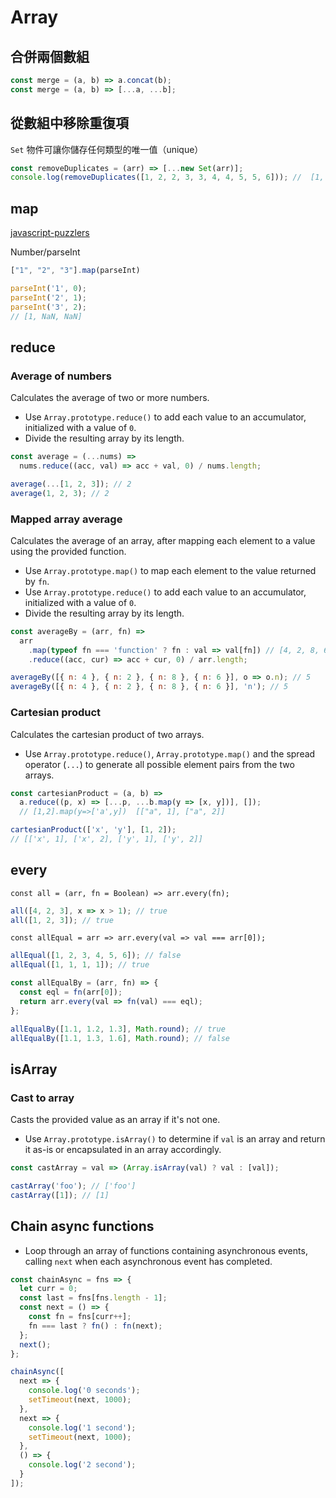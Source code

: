# Array

## 合併兩個數組

```js
const merge = (a, b) => a.concat(b);
const merge = (a, b) => [...a, ...b];
```

## 從數組中移除重復項

`Set` 物件可讓你儲存任何類型的唯一值（unique）

```js
const removeDuplicates = (arr) => [...new Set(arr)];
console.log(removeDuplicates([1, 2, 2, 3, 3, 4, 4, 5, 5, 6])); //  [1, 2, 3, 4, 5, 6]
```

## map

[javascript-puzzlers](https://github.com/xiaoyu2er/blog/issues/1)

Number/parseInt

```js
["1", "2", "3"].map(parseInt)

parseInt('1', 0);
parseInt('2', 1);
parseInt('3', 2);
// [1, NaN, NaN]
```

## reduce

### Average of numbers

Calculates the average of two or more numbers.

- Use `Array.prototype.reduce()` to add each value to an accumulator, initialized with a value of `0`.
- Divide the resulting array by its length.

```js
const average = (...nums) =>
  nums.reduce((acc, val) => acc + val, 0) / nums.length;
```

```js
average(...[1, 2, 3]); // 2
average(1, 2, 3); // 2
```

### Mapped array average

Calculates the average of an array, after mapping each element to a value using the provided function.

- Use `Array.prototype.map()` to map each element to the value returned by `fn`.
- Use `Array.prototype.reduce()` to add each value to an accumulator, initialized with a value of `0`.
- Divide the resulting array by its length.

```js
const averageBy = (arr, fn) =>
  arr
    .map(typeof fn === 'function' ? fn : val => val[fn]) // [4, 2, 8, 6] // { n: 4 } obj['n'] is 4
    .reduce((acc, cur) => acc + cur, 0) / arr.length;
```

```js
averageBy([{ n: 4 }, { n: 2 }, { n: 8 }, { n: 6 }], o => o.n); // 5
averageBy([{ n: 4 }, { n: 2 }, { n: 8 }, { n: 6 }], 'n'); // 5
```

### Cartesian product

Calculates the cartesian product of two arrays.

- Use `Array.prototype.reduce()`, `Array.prototype.map()` and the spread operator (`...`) to generate all possible element pairs from the two arrays.

```js
const cartesianProduct = (a, b) =>
  a.reduce((p, x) => [...p, ...b.map(y => [x, y])], []);
  // [1,2].map(y=>['a',y])  [["a", 1], ["a", 2]]
```

```js
cartesianProduct(['x', 'y'], [1, 2]);
// [['x', 1], ['x', 2], ['y', 1], ['y', 2]]
```


## every

`const all = (arr, fn = Boolean) => arr.every(fn);`

```js
all([4, 2, 3], x => x > 1); // true
all([1, 2, 3]); // true
```

`const allEqual = arr => arr.every(val => val === arr[0]);`

```js
allEqual([1, 2, 3, 4, 5, 6]); // false
allEqual([1, 1, 1, 1]); // true
```

```js
const allEqualBy = (arr, fn) => {
  const eql = fn(arr[0]);
  return arr.every(val => fn(val) === eql);
};
```

```js
allEqualBy([1.1, 1.2, 1.3], Math.round); // true
allEqualBy([1.1, 1.3, 1.6], Math.round); // false
```


## isArray


### Cast to array

Casts the provided value as an array if it's not one.

- Use `Array.prototype.isArray()` to determine if `val` is an array and return it as-is or encapsulated in an array accordingly.

```js
const castArray = val => (Array.isArray(val) ? val : [val]);
```

```js
castArray('foo'); // ['foo']
castArray([1]); // [1]
```

## Chain async functions

- Loop through an array of functions containing asynchronous events, calling `next` when each asynchronous event has completed.

```js
const chainAsync = fns => {
  let curr = 0;
  const last = fns[fns.length - 1];
  const next = () => {
    const fn = fns[curr++];
    fn === last ? fn() : fn(next);
  };
  next();
};
```

```js
chainAsync([
  next => {
    console.log('0 seconds');
    setTimeout(next, 1000);
  },
  next => {
    console.log('1 second');
    setTimeout(next, 1000);
  },
  () => {
    console.log('2 second');
  }
]);
```